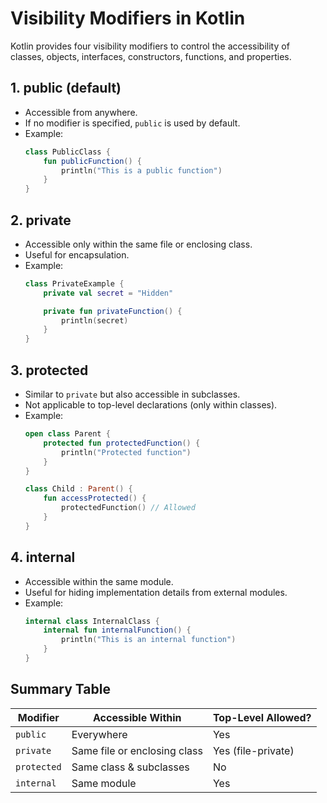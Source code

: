 # Visibility Modifiers in Kotlin

Kotlin provides four visibility modifiers to control the accessibility of classes, objects, interfaces, constructors, functions, and properties.

## 1. **public (default)**
- Accessible from anywhere.
- If no modifier is specified, `public` is used by default.
- Example:
  ```kotlin
  class PublicClass {
      fun publicFunction() {
          println("This is a public function")
      }
  }
  ```

## 2. **private**
- Accessible only within the same file or enclosing class.
- Useful for encapsulation.
- Example:
  ```kotlin
  class PrivateExample {
      private val secret = "Hidden"

      private fun privateFunction() {
          println(secret)
      }
  }
  ```

## 3. **protected**
- Similar to `private` but also accessible in subclasses.
- Not applicable to top-level declarations (only within classes).
- Example:
  ```kotlin
  open class Parent {
      protected fun protectedFunction() {
          println("Protected function")
      }
  }

  class Child : Parent() {
      fun accessProtected() {
          protectedFunction() // Allowed
      }
  }
  ```

## 4. **internal**
- Accessible within the same module.
- Useful for hiding implementation details from external modules.
- Example:
  ```kotlin
  internal class InternalClass {
      internal fun internalFunction() {
          println("This is an internal function")
      }
  }
  ```

## Summary Table

| Modifier  | Accessible Within            | Top-Level Allowed? |
|-----------|-----------------------------|-------------------|
| `public`  | Everywhere                    | Yes |
| `private` | Same file or enclosing class   | Yes (file-private) |
| `protected` | Same class & subclasses     | No |
| `internal` | Same module                   | Yes |
